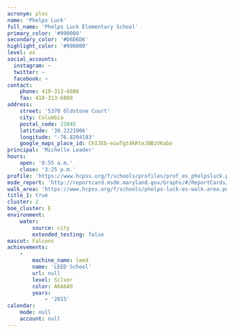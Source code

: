 ```yaml
---
acronym: ples
name: 'Phelps Luck'
full_name: 'Phelps Luck Elementary School'
primary_color: '#990000'
secondary_color: '#D6D6D6'
highlight_color: '#990000'
level: es
social_accounts:
  instagram: ~
  twitter: ~
  facebook: ~
contact:
    phone: 410-313-6886
    fax: 410-313-6889
address:
    street: '5370 Oldstone Court'
    city: Columbia
    postal_code: 21045
    latitude: '39.2221906'
    longitude: '-76.8204183'
    google_maps_place_id: ChIJEb-eiwTgt4kRteJBBzVKabo
principal: 'Michelle Leader'
hours:
    open: '8:55 a.m.'
    close: '3:25 p.m.'
profile: 'https://www.hcpss.org/f/schools/profiles/prof_es_phelpsluck.pdf'
msde_report: 'http://reportcard.msde.maryland.gov/Graphs/#/ReportCards/ReportCardSchool/1//1/13/0612/'
walk_area: 'https://www.hcpss.org/f/schools/phelps-luck-es-walk-area.pdf'
title_1: true
cluster: 2
boe_cluster: E
environment:
    water:
        source: city
        extended_testing: false
mascot: Falcons
achievements:
    -
        machine_name: leed
        name: 'LEED School'
        url: null
        level: Silver
        color: A6A6A9
        years:
            - '2015'
calendar:
    mode: null
    account: null
---
```

